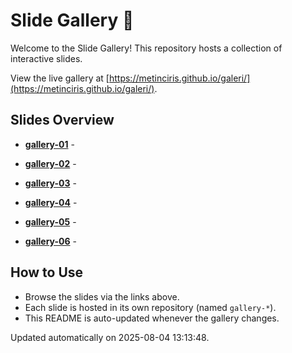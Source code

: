 
# Slide Gallery 🎨

Welcome to the Slide Gallery! This repository hosts a collection of interactive slides. 

View the live gallery at [https://metinciris.github.io/galeri/](https://metinciris.github.io/galeri/).

## Slides Overview

- [**gallery-01**](https://metinciris.github.io/gallery-01/) -   
  

- [**gallery-02**](https://metinciris.github.io/gallery-02/) -   
  

- [**gallery-03**](https://metinciris.github.io/gallery-03/) -   
  

- [**gallery-04**](https://metinciris.github.io/gallery-04/) -   
  

- [**gallery-05**](https://metinciris.github.io/gallery-05/) -   
  

- [**gallery-06**](https://metinciris.github.io/gallery-06/) -   
  



## How to Use
- Browse the slides via the links above.
- Each slide is hosted in its own repository (named `gallery-*`).
- This README is auto-updated whenever the gallery changes.

Updated automatically on 2025-08-04 13:13:48.
    